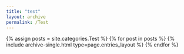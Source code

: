 ```yaml
---
title: "test"
layout: archive
permalink: /Test
---
```


{% assign posts = site.categories.Test %}
{% for post in posts %} {% include archive-single.html type=page.entries_layout %} {% endfor %}